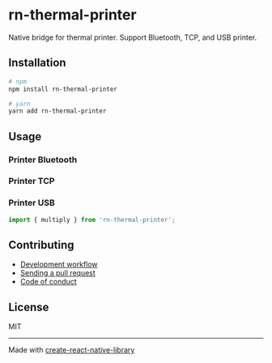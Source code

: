 # rn-thermal-printer

Native bridge for thermal printer. Support Bluetooth, TCP, and USB printer.

## Installation

```sh
# npm
npm install rn-thermal-printer

# yarn
yarn add rn-thermal-printer
```

## Usage

### Printer Bluetooth

### Printer TCP

### Printer USB

```js
import { multiply } from 'rn-thermal-printer';
```

## Contributing

- [Development workflow](CONTRIBUTING.md#development-workflow)
- [Sending a pull request](CONTRIBUTING.md#sending-a-pull-request)
- [Code of conduct](CODE_OF_CONDUCT.md)

## License

MIT

---

Made with [create-react-native-library](https://github.com/callstack/react-native-builder-bob)
